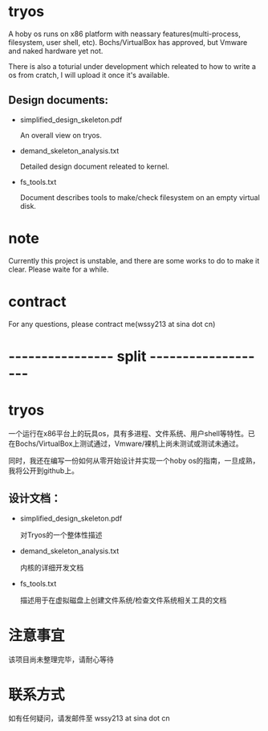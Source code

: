 # tryos
A hoby os runs on x86 platform with neassary features(multi-process, filesystem, user shell, etc). Bochs/VirtualBox has approved, but Vmware and naked hardware yet not.

There is also a toturial under development which releated to how to write a os from cratch, I will upload it once it's available.

## Design documents:

  - simplified_design_skeleton.pdf
  
    An overall view on tryos.
  
  - demand_skeleton_analysis.txt
  
    Detailed design document releated to kernel.
    
  - fs_tools.txt
  
    Document describes tools to make/check filesystem on an empty virtual disk.

# note
Currently this project is unstable, and there are some works to do to make it clear. Please waite for a while.

# contract
For any questions, please contract me(wssy213 at sina dot cn)

# ---------------- split -------------------

# tryos
一个运行在x86平台上的玩具os，具有多进程、文件系统、用户shell等特性。已在Bochs/VirtualBox上测试通过，Vmware/裸机上尚未测试或测试未通过。

同时，我还在编写一份如何从零开始设计并实现一个hoby os的指南，一旦成熟，我将公开到github上。

## 设计文档：
  
  - simplified_design_skeleton.pdf
    
    对Tryos的一个整体性描述
    
  - demand_skeleton_analysis.txt
    
    内核的详细开发文档
    
  - fs_tools.txt
    
    描述用于在虚拟磁盘上创建文件系统/检查文件系统相关工具的文档

# 注意事宜
该项目尚未整理完毕，请耐心等待

# 联系方式
如有任何疑问，请发邮件至 wssy213 at sina dot cn
